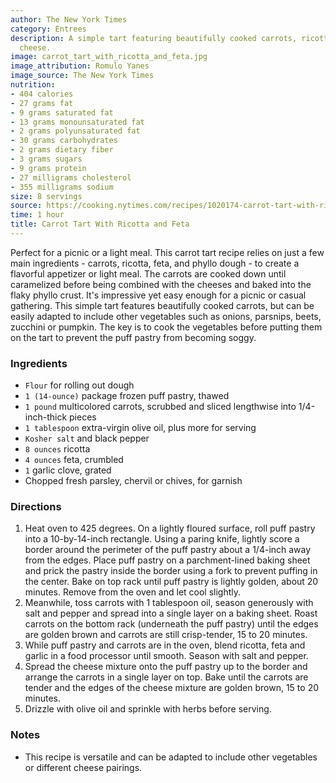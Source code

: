 ```yaml
---
author: The New York Times
category: Entrees
description: A simple tart featuring beautifully cooked carrots, ricotta and feta
  cheese.
image: carrot_tart_with_ricotta_and_feta.jpg
image_attribution: Romulo Yanes
image_source: The New York Times
nutrition:
- 404 calories
- 27 grams fat
- 9 grams saturated fat
- 13 grams monounsaturated fat
- 2 grams polyunsaturated fat
- 30 grams carbohydrates
- 2 grams dietary fiber
- 3 grams sugars
- 9 grams protein
- 27 milligrams cholesterol
- 355 milligrams sodium
size: 8 servings
source: https://cooking.nytimes.com/recipes/1020174-carrot-tart-with-ricotta-and-feta
time: 1 hour
title: Carrot Tart With Ricotta and Feta
---
```


Perfect for a picnic or a light meal. This carrot tart recipe relies on just a few main ingredients - carrots, ricotta, feta, and phyllo dough - to create a flavorful appetizer or light meal. The carrots are cooked down until caramelized before being combined with the cheeses and baked into the flaky phyllo crust. It's impressive yet easy enough for a picnic or casual gathering. This simple tart features beautifully cooked carrots, but can be easily adapted to include other vegetables such as onions, parsnips, beets, zucchini or pumpkin. The key is to cook the vegetables before putting them on the tart to prevent the puff pastry from becoming soggy. 

### Ingredients

* `Flour` for rolling out dough 
* `1 (14-ounce)` package frozen puff pastry, thawed 
* `1 pound` multicolored carrots, scrubbed and sliced lengthwise into 1/4-inch-thick pieces 
* `1 tablespoon` extra-virgin olive oil, plus more for serving 
* `Kosher salt` and black pepper 
* `8 ounces` ricotta 
* `4 ounces` feta, crumbled 
* `1` garlic clove, grated 
* Chopped fresh parsley, chervil or chives, for garnish 

### Directions

1. Heat oven to 425 degrees. On a lightly floured surface, roll puff pastry into a 10-by-14-inch rectangle. Using a paring knife, lightly score a border around the perimeter of the puff pastry about a 1/4-inch away from the edges. Place puff pastry on a parchment-lined baking sheet and prick the pastry inside the border using a fork to prevent puffing in the center. Bake on top rack until puff pastry is lightly golden, about 20 minutes. Remove from the oven and let cool slightly.
2. Meanwhile, toss carrots with 1 tablespoon oil, season generously with salt and pepper and spread into a single layer on a baking sheet. Roast carrots on the bottom rack (underneath the puff pastry) until the edges are golden brown and carrots are still crisp-tender, 15 to 20 minutes.
3. While puff pastry and carrots are in the oven, blend ricotta, feta and garlic in a food processor until smooth. Season with salt and pepper.
4. Spread the cheese mixture onto the puff pastry up to the border and arrange the carrots in a single layer on top. Bake until the carrots are tender and the edges of the cheese mixture are golden brown, 15 to 20 minutes.
5. Drizzle with olive oil and sprinkle with herbs before serving.

### Notes

- This recipe is versatile and can be adapted to include other vegetables or different cheese pairings.